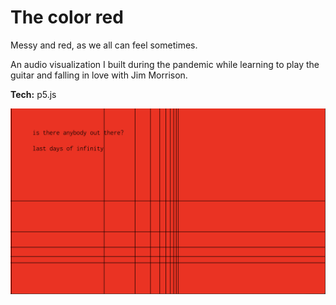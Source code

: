 # The color red

Messy and red, as we all can feel sometimes.

An audio visualization I built during the pandemic while learning to play the guitar and falling in love with Jim Morrison.

**Tech:** p5.js

![Screenshot of the audio visualization](./screenshot.png)
